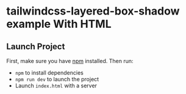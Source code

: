 # tailwindcss-layered-box-shadow example With HTML

## Launch Project

First, make sure you have [npm](https://docs.npmjs.com/downloading-and-installing-node-js-and-npm) installed. Then run:

- `npm` to install dependencies
- `npm run dev` to launch the project
- Launch `index.html` with a server
